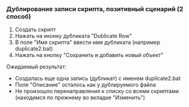 ### Дублирование записи скрипта, позитивный сценарий (2 способ)

1. Создать скрипт
1. Нажать на иконку дубликата "Dublicate Row"
1. В поле "Имя скрипта" ввести имя дубликата (например duplicate2.bat)
1. Нажать на кнопку "Сохранить и добавить новый объект"

Ожидаемый результат:
- Создалась еще одна запись (дубликат) с именем duplicate2.bat
- Поле "Описание" осталось как у дублируемого файла
- Не произошло перенаправления к списку со всеми скриптами (находимся по прежнему во вкладке "Изменить")
